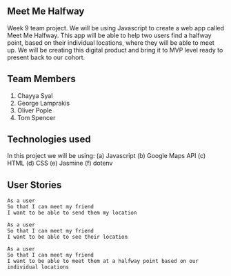 ## Meet Me Halfway

Week 9 team project. We will be using Javascript to create a web app called Meet Me Halfway. This app will be able to help two users find a halfway point, based on their individual locations, where they will be able to meet up. We will be creating this digital product and bring it to MVP level ready to present back to our cohort.  

## Team Members
1. Chayya Syal
2. George Lamprakis
3. Oliver Pople
4. Tom Spencer

## Technologies used

In this project we will be using:
(a) Javascript
(b) Google Maps API
(c) HTML
(d) CSS
(e) Jasmine
(f) dotenv

## User Stories

````
As a user
So that I can meet my friend
I want to be able to send them my location

As a user
So that I can meet my friend
I want to be able to see their location

As a user
So that I can meet my friend
I want to be able to meet them at a halfway point based on our individual locations

````
